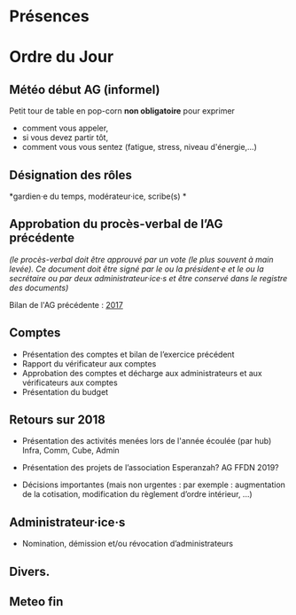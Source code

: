 <!-- TITLE: 01/26 (A.G.) -->
<!-- SUBTITLE: AG portant sur 2018/2019 General Assembly -->

# Présences
# Ordre du Jour
## Météo début AG (informel)
Petit tour de table en pop-corn **non obligatoire** pour exprimer

* comment vous appeler,
* si vous devez partir tôt,
* comment vous vous sentez (fatigue, stress, niveau d'énergie,…)

## Désignation des rôles
*gardien·e du temps, modérateur·ice, scribe(s) *

## Approbation du procès-verbal de l’AG précédente
*(le procès-verbal doit être approuvé par un vote (le plus souvent à
main levée). Ce document doit être signé par le ou la président·e et le
ou la secrétaire ou par deux administrateur·ice·s et être conservé dans
le registre des documents)*

Bilan de l'AG précédente : [2017](https://wiki.neutrinet.be/pvs/2017/12-17)


## Comptes

* Présentation des comptes et bilan de l’exercice précédent  
* Rapport du vérificateur aux comptes
* Approbation des comptes et décharge aux administrateurs et aux
vérificateurs aux comptes 
* Présentation du budget

## Retours sur 2018

* Présentation des activités menées lors de l'année écoulée (par hub)
Infra, Comm, Cube, Admin
* Présentation des projets de l’association  Esperanzah? AG FFDN 2019?

* Décisions importantes (mais non urgentes : par exemple : augmentation
de la cotisation, modification
du règlement d’ordre intérieur, ...)

## Administrateur·ice·s
* Nomination, démission et/ou révocation d’administrateurs  

## Divers.

## Meteo fin




